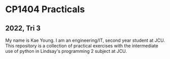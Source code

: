 # CP1404 Practicals
## 2022, Tri 3
My name is Kae Young. I am an engineering/IT, second year student at JCU. This repository is a collection of practical exercises with the intermediate use of python in Lindsay's programming 2 subject at JCU.
